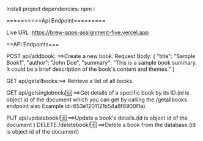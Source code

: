 Install project dependencies:
npm i

==========Api Endpoint=========

Live URL :https://brew-apps-assignment-five.vercel.app

==API Endpoints===

POST api/addbook: ==>Create a new book.
Request Body:
{
"title": "Sample Book1",
"author": "John Doe",
"summary": "This is a sample book summary. It could be a brief description of the book's content and themes."
}

GET api/getallbooks:==> Retrieve a list of all books.

GET api/getsinglebook/:id: ==>Get details of a specific book by its ID.(id is object id of the document which you can get by calling the /getallbooks endpoint also Example id=653e1201121b54a8f8900f1a)

PUT api/updatebook/:id: ==>Update a book's details.(id is object id of the document )
DELETE /deletebook/:id: ==>Delete a book from the database.(id is object id of the document)
